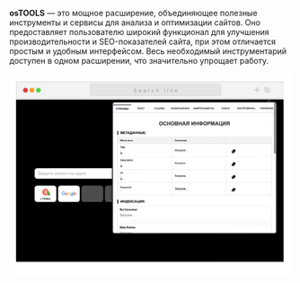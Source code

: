 **osTOOLS** — это мощное расширение, объединяющее полезные инструменты и сервисы для анализа и оптимизации сайтов. Оно предоставляет пользователю широкий функционал для улучшения производительности и SEO-показателей сайта, при этом отличается простым и удобным интерфейсом. Весь необходимый инструментарий доступен в одном расширении, что значительно упрощает работу.

![](/img/interface-extensions.png)